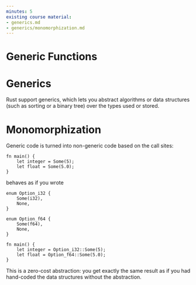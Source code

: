 ```yaml
---
minutes: 5
existing course material:
- generics.md
- generics/monomorphization.md
---
```


<!-- NOTES:
Cover monomorphization, too
-->
# Generic Functions

# Generics

Rust support generics, which lets you abstract algorithms or data structures
(such as sorting or a binary tree)
over the types used or stored.
# Monomorphization

Generic code is turned into non-generic code based on the call sites:

```rust,editable
fn main() {
    let integer = Some(5);
    let float = Some(5.0);
}
```

behaves as if you wrote

```rust,editable
enum Option_i32 {
    Some(i32),
    None,
}

enum Option_f64 {
    Some(f64),
    None,
}

fn main() {
    let integer = Option_i32::Some(5);
    let float = Option_f64::Some(5.0);
}
```

This is a zero-cost abstraction: you get exactly the same result as if you had
hand-coded the data structures without the abstraction.
